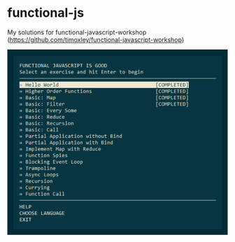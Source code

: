 # functional-js
My solutions for functional-javascript-workshop (https://github.com/timoxley/functional-javascript-workshop)

![2016-11-24_14-33-34.png](https://github.com/Maynagashev/functional-js/blob/master/screens/2016-11-24_14-33-34.png?raw=true)
